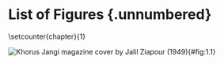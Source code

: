# List of Figures {.unnumbered}

\setcounter{chapter}{1}

![Khorus Jangi magazine cover by Jalil Ziapour (1949)](ziapour-khorus-jangi.png){#fig:1.1}